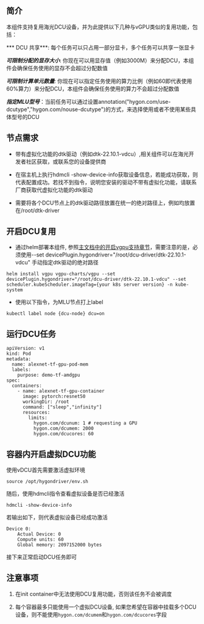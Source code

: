 ## 简介

本组件支持复用海光DCU设备，并为此提供以下几种与vGPU类似的复用功能，包括：

*** DCU 共享***: 每个任务可以只占用一部分显卡，多个任务可以共享一张显卡

***可限制分配的显存大小***: 你现在可以用显存值（例如3000M）来分配DCU，本组件会确保任务使用的显存不会超过分配数值

***可限制计算单元数量***: 你现在可以指定任务使用的算力比例（例如60即代表使用60%算力）来分配DCU，本组件会确保任务使用的算力不会超过分配数值

***指定MLU型号***：当前任务可以通过设置annotation("hygon.com/use-dcutype","hygon.com/nouse-dcutype")的方式，来选择使用或者不使用某些具体型号的DCU

## 节点需求

* 带有虚拟化功能的dtk驱动（例如dtk-22.10.1-vdcu）,相关组件可以在海光开发者社区获取，或联系您的设备提供商

* 在宿主机上执行hdmcli -show-device-info获取设备信息，若能成功获取，则代表配置成功。若找不到指令，说明您安装的驱动不带有虚拟化功能，请联系厂商获取代虚拟化功能的dtk驱动

* 需要将各个DCU节点上的dtk驱动路径放置在统一的绝对路径上，例如均放置在/root/dtk-driver

## 开启DCU复用

* 通过helm部署本组件, 参照[主文档中的开启vgpu支持章节](https://github.com/4paradigm/k8s-vgpu-scheduler/blob/master/README_cn.md#kubernetes开启vgpu支持)，需要注意的是，必须使用--set devicePlugin.hygondriver="/root/dcu-driver/dtk-22.10.1-vdcu" 手动指定dtk驱动的绝对路径

```
helm install vgpu vgpu-charts/vgpu --set devicePlugin.hygondriver="/root/dcu-driver/dtk-22.10.1-vdcu" --set scheduler.kubeScheduler.imageTag={your k8s server version} -n kube-system
```

* 使用以下指令，为MLU节点打上label
```
kubectl label node {dcu-node} dcu=on
```

## 运行DCU任务

```
apiVersion: v1
kind: Pod
metadata:
  name: alexnet-tf-gpu-pod-mem
  labels:
    purpose: demo-tf-amdgpu
spec:
  containers:
    - name: alexnet-tf-gpu-container
      image: pytorch:resnet50
      workingDir: /root
      command: ["sleep","infinity"]
      resources:
        limits:
          hygon.com/dcunum: 1 # requesting a GPU
          hygon.com/dcumem: 2000
          hygon.com/dcucores: 60

```

## 容器内开启虚拟DCU功能

使用vDCU首先需要激活虚拟环境
```
source /opt/hygondriver/env.sh
```

随后，使用hdmcli指令查看虚拟设备是否已经激活
```
hdmcli -show-device-info
```

若输出如下，则代表虚拟设备已经成功激活
```
Device 0:
	Actual Device: 0
	Compute units: 60
	Global memory: 2097152000 bytes
```

接下来正常启动DCU任务即可

## 注意事项

1. 在init container中无法使用DCU复用功能，否则该任务不会被调度

2. 每个容器最多只能使用一个虚拟DCU设备, 如果您希望在容器中挂载多个DCU设备，则不能使用`hygon.com/dcumem`和`hygon.com/dcucores`字段
